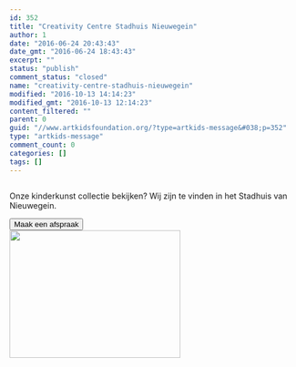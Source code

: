 ```yaml
---
id: 352
title: "Creativity Centre Stadhuis Nieuwegein"
author: 1
date: "2016-06-24 20:43:43"
date_gmt: "2016-06-24 18:43:43"
excerpt: ""
status: "publish"
comment_status: "closed"
name: "creativity-centre-stadhuis-nieuwegein"
modified: "2016-10-13 14:14:23"
modified_gmt: "2016-10-13 12:14:23"
content_filtered: ""
parent: 0
guid: "//www.artkidsfoundation.org/?type=artkids-message&#038;p=352"
type: "artkids-message"
comment_count: 0
categories: []
tags: []
---
```


<div class="column">
<p class="lead">Onze kinderkunst collectie bekijken? Wij zijn te vinden in het Stadhuis van Nieuwegein.</p>
<button class="button is-light" type="button"><span class="fa fa-phone"> </span> Maak een afspraak</button>

</div>
<div class="column"><a href="//www.artkidsfoundation.org/app/uploads/2016/06/IMG_1886.jpg"><img class="img-responsive" src="//www.artkidsfoundation.org/app/uploads/2016/06/IMG_1886-300x224.jpg" width="300" height="224" /></a></div>